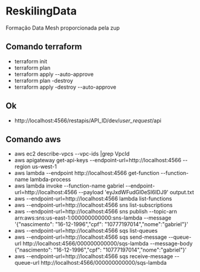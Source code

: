 # ReskilingData
Formação Data Mesh proporcionada pela zup

## Comando terraform
- terraform init
- terraform plan
- terraform apply --auto-approve 
- terraform plan -destroy
- terraform apply -destroy --auto-approve 

## Ok
- http://localhost:4566/restapis/API_ID/dev/_user_request_/api

## Comando aws
  - aws ec2 describe-vpcs --vpc-ids |grep VpcId
  - aws apigateway get-api-keys --endpoint-url=http://localhost:4566 --region us-west-1
  - aws lambda --endpoint http://localhost:4566 get-function --function-name lambda-process
  - aws lambda invoke --function-name gabriel --endpoint-url=http://localhost:4566 --payload 'eyJxdWFudGl0eSI6IDJ9' output.txt
  - aws --endpoint-url=http://localhost:4566 lambda list-functions
  - aws --endpoint-url=http://localhost:4566 sns list-subscriptions
  - aws --endpoint-url=http://localhost:4566 sns publish --topic-arn arn:aws:sns:us-east-1:000000000000:sns-lambda --message '{"nascimento": "16-12-1996","cpf": "10777197014","nome":"gabriel"}'
  - aws --endpoint-url=http://localhost:4566 sqs list-queues
  - aws --endpoint-url=http://localhost:4566 sqs send-message --queue-url http://localhost:4566/000000000000/sqs-lambda --message-body {"nascimento": "16-12-1996","cpf": "10777197014","nome":"gabriel"}'
  - aws --endpoint-url=http://localhost:4566 sqs receive-message --queue-url http://localhost:4566/000000000000/sqs-lambda
